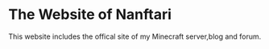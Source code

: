 # The Website of Nanftari
This website includes the offical site of my Minecraft server,blog and forum.
